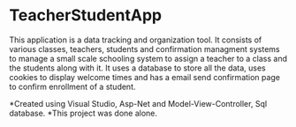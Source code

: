 # TeacherStudentApp

This application is a data tracking and organization tool. It consists of various classes, teachers, students and confirmation managment systems to manage a small scale schooling system to assign a teacher to a class and the students along with it. It uses a database to store all the data, uses cookies to display welcome times and has a email send confirmation page to confirm enrollment of a student.

*Created using Visual Studio, Asp-Net and Model-View-Controller, Sql database.
*This project was done alone.
